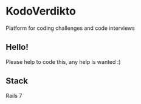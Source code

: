 # KodoVerdikto
Platform for coding challenges and code interviews

## Hello!
Please help to code this, any help is wanted :)

## Stack
Rails 7

